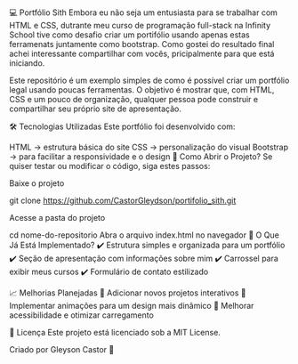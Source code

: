 💻 Portfólio Sith
Embora eu não seja um entusiasta para se trabalhar com HTML e CSS, dutrante meu curso de programação full-stack na Infinity School tive como desafio criar um portifólio usando apenas estas ferramenats juntamente como bootstrap. Como gostei do resultado final achei interessante compartilhar com vocês, pricipalmente para que está iniciando.

Este repositório é um exemplo simples de como é possível criar um portfólio legal usando poucas ferramentas. O objetivo é mostrar que, com HTML, CSS e um pouco de organização, qualquer pessoa pode construir e compartilhar seu próprio site de apresentação.

🛠️ Tecnologias Utilizadas
Este portfólio foi desenvolvido com:

HTML → estrutura básica do site
CSS → personalização do visual
Bootstrap → para facilitar a responsividade e o design
📌 Como Abrir o Projeto?
Se quiser testar ou modificar o código, siga estes passos:

Baixe o projeto

git clone https://github.com/CastorGleydson/portifolio_sith.git

Acesse a pasta do projeto

cd nome-do-repositorio
Abra o arquivo index.html no navegador
🎨 O Que Já Está Implementado?
✔️ Estrutura simples e organizada para um portfólio
✔️ Seção de apresentação com informações sobre mim
✔️ Carrossel para exibir meus cursos
✔️ Formulário de contato estilizado

📈 Melhorias Planejadas
🔹 Adicionar novos projetos interativos
🔹 Implementar animações para um design mais dinâmico
🔹 Melhorar acessibilidade e otimizar carregamento

📜 Licença
Este projeto está licenciado sob a MIT License.

Criado por Gleyson Castor 🚀



